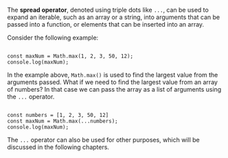 The **spread operator**,
denoted using triple dots like `...`,
can be used to expand an iterable,
such as an array or a string,
into arguments that can be passed into a function,
or elements that can be inserted into an array.

Consider the following example:

<codeblock language="javascript" type="lesson">
<code>
const maxNum = Math.max(1, 2, 3, 50, 12);
console.log(maxNum);
</code>
</codeblock>

In the example above,
`Math.max()` is used to find the largest value from the arguments passed.
What if we need to find the largest value from an array of numbers?
In that case we can pass the array as a list of arguments using the `...` operator.

<codeblock language="javascript" type="lesson">
<code>
const numbers = [1, 2, 3, 50, 12]
const maxNum = Math.max(...numbers);
console.log(maxNum);
</code>
</codeblock>

The `...` operator can also be used for other purposes,
which will be discussed in the following chapters.
